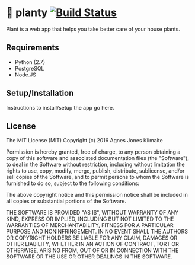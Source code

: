 # 🌱  planty  [![Build Status](https://travis-ci.org/agnaite/planty.svg?branch=master)](https://travis-ci.org/agnaite/planty)

Plant is a web app that helps you take better care of your house plants.

## Requirements

- Python (2.7)
- PostgreSQL
- Node.JS

## Setup/Installation

Instructions to install/setup the app go here.

## License

The MIT License (MIT)
Copyright (c) 2016 Agnes Jones Klimaite 

Permission is hereby granted, free of charge, to any person obtaining a copy of
this software and associated documentation files (the "Software"), to deal in
the Software without restriction, including without limitation the rights to
use, copy, modify, merge, publish, distribute, sublicense, and/or sell copies
of the Software, and to permit persons to whom the Software is furnished to do
so, subject to the following conditions:

The above copyright notice and this permission notice shall be included in all
copies or substantial portions of the Software.

THE SOFTWARE IS PROVIDED "AS IS", WITHOUT WARRANTY OF ANY KIND, EXPRESS OR
IMPLIED, INCLUDING BUT NOT LIMITED TO THE WARRANTIES OF MERCHANTABILITY,
FITNESS FOR A PARTICULAR PURPOSE AND NONINFRINGEMENT. IN NO EVENT SHALL THE
AUTHORS OR COPYRIGHT HOLDERS BE LIABLE FOR ANY CLAIM, DAMAGES OR OTHER
LIABILITY, WHETHER IN AN ACTION OF CONTRACT, TORT OR OTHERWISE, ARISING FROM,
OUT OF OR IN CONNECTION WITH THE SOFTWARE OR THE USE OR OTHER DEALINGS IN THE
SOFTWARE.
